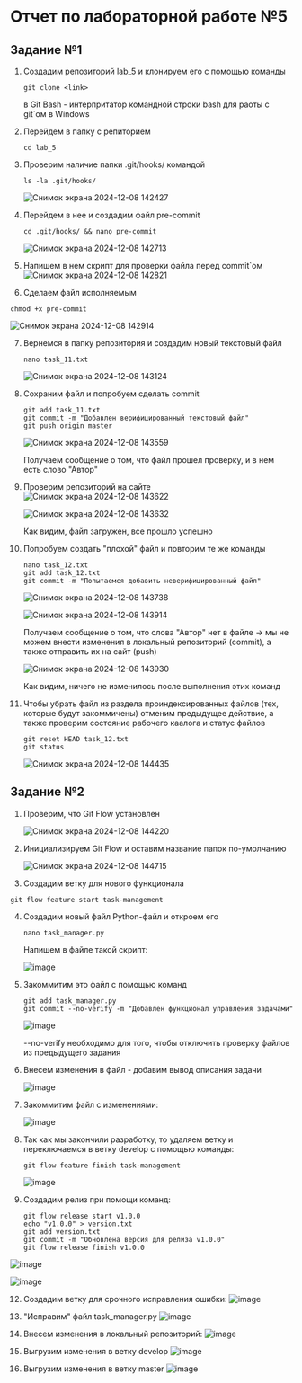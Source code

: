 # Отчет по лабораторной работе №5
## Задание №1
1) Создадим репозиторий lab_5 и клонируем его с помощью команды
   ```
   git clone <link>
   ```
   в Git Bash - интерпритатор командной строки bash для раоты с git`ом в Windows
2) Перейдем в папку с репиторием
   ```
   cd lab_5
   ```
   
3) Проверим наличие папки .git/hooks/ командой
   ```
   ls -la .git/hooks/
   ```
   ![Снимок экрана 2024-12-08 142427](https://github.com/user-attachments/assets/25355669-b520-4282-a513-015f882cbfcb)
4) Перейдем в нее и создадим файл pre-commit
   ```
   cd .git/hooks/ && nano pre-commit
   ```
   ![Снимок экрана 2024-12-08 142713](https://github.com/user-attachments/assets/e30219d6-566e-498e-aef4-43f48b1efc94)
5) Напишем в нем скрипт для проверки файла перед commit`ом
   ![Снимок экрана 2024-12-08 142821](https://github.com/user-attachments/assets/d1a1c81e-2bd6-489f-97f0-fbd336723cc9)

6)  Сделаем файл исполняемым
   ```
   chmod +x pre-commit
   ```
   ![Снимок экрана 2024-12-08 142914](https://github.com/user-attachments/assets/0fd1b614-fab2-470c-842b-6632e799538b)

7) Вернемся в папку репозитория и создадим новый текстовый файл
   ```
   nano task_11.txt
   ```
   ![Снимок экрана 2024-12-08 143124](https://github.com/user-attachments/assets/04807714-bbea-4b71-997f-846e99773db8)
8) Сохраним файл и попробуем сделать commit
   ```
   git add task_11.txt
   git commit -m "Добавлен верифицированный текстовый файл"
   git push origin master
   ```
   ![Снимок экрана 2024-12-08 143559](https://github.com/user-attachments/assets/e5cd94ae-141b-441a-97e6-c9e5e38101b7)

   Получаем сообщение о том, что файл прошел проверку, и в нем есть слово "Автор"

9) Проверим репозиторий на сайте
    ![Снимок экрана 2024-12-08 143622](https://github.com/user-attachments/assets/2752ef74-1049-4f46-a050-45cd2b1c6706)
   
    ![Снимок экрана 2024-12-08 143632](https://github.com/user-attachments/assets/bfe505e7-3477-4b1d-86b5-f0a30c7aec2c)

    Как видим, файл загружен, все прошло успешно

11) Попробуем создать "плохой" файл и повторим те же команды
    ```
    nano task_12.txt
    git add task_12.txt
    git commit -m "Попытаемся добавить неверифицированный файл"
    ```
    ![Снимок экрана 2024-12-08 143738](https://github.com/user-attachments/assets/3872307e-f0fb-4bc3-97d0-032d3a7ddc71)
    
    ![Снимок экрана 2024-12-08 143914](https://github.com/user-attachments/assets/785108e6-8486-4435-9270-65adc40d7f6f)
    
    Получаем сообщение о том, что слова "Автор" нет в файле -> мы не можем внести изменения в локальный репозиторий (commit), а также отправить их на сайт (push)
    
    ![Снимок экрана 2024-12-08 143930](https://github.com/user-attachments/assets/170a41f7-3045-45cc-968b-7edd89fef90b)
    
    Как видим, ничего не изменилось после выполнения этих команд
12) Чтобы убрать файл из раздела проиндексированных файлов (тех, которые будут закоммичены) отменим предыдущее действие, а также проверим состояние рабочего каалога и статус файлов
    ```
    git reset HEAD task_12.txt
    git status
    ```
    ![Снимок экрана 2024-12-08 144435](https://github.com/user-attachments/assets/bfbfab5c-cd90-4cf8-a3c1-6d9e1c2b3a31)

## Задание №2
1) Проверим, что Git Flow установлен
   
   ![Снимок экрана 2024-12-08 144220](https://github.com/user-attachments/assets/739fcbdd-cd86-4b62-9a12-5f945f68e24b)

2) Инициализируем Git Flow и оставим название папок по-умолчанию
   
   ![Снимок экрана 2024-12-08 144715](https://github.com/user-attachments/assets/8adf1ad1-4b37-4314-97a4-49c9a277e4f2)

3)  Создадим ветку для нового функционала
   ```
   git flow feature start task-management
   ```
4) Создадим новый файл Python-файл и откроем его
   ```
   nano task_manager.py
   ```
   Напишем в файле такой скрипт:

   ![image](https://github.com/user-attachments/assets/4b3bf2e4-e00d-4b29-90b4-1a99a4102f7a)
   

6) Закоммитим это файл с помощью команд
   ```
   git add task_manager.py
   git commit --no-verify -m "Добавлен функционал управления задачами"
   ```
   
   ![image](https://github.com/user-attachments/assets/71fa39ac-8f7c-4124-9dcf-cc6dd0117e3f)

   --no-verify необходимо для того, чтобы отключить проверку файлов из предыдущего задания
   
8) Внесем изменения в файл - добавим вывод описания задачи

   ![image](https://github.com/user-attachments/assets/2d60ca5e-10b0-4bb6-99d1-68c232a27508)

9) Закоммитим файл с изменениями:
    
    ![image](https://github.com/user-attachments/assets/8c715ce1-e845-4d15-a5c4-99bbd27fb47a)

10) Так как мы закончили разработку, то удаляем ветку и переключаемся в ветку develop с помощью команды:
    ```
    git flow feature finish task-management
    ```
    ![image](https://github.com/user-attachments/assets/3eaff158-741f-4d22-bf0e-b75810d7e702)

11) Создадим релиз при помощи команд:
    ```
    git flow release start v1.0.0
    echo "v1.0.0" > version.txt
    git add version.txt
    git commit -m "Обновлена версия для релиза v1.0.0"
    git flow release finish v1.0.0
    ```


   ![image](https://github.com/user-attachments/assets/002ebd6c-1715-4705-b544-cf3051c9f7d3)

   ![image](https://github.com/user-attachments/assets/2fddb6ca-908d-4f27-a3e6-f43cdbeb353b)


12) Создадим ветку для срочного исправления ошибки:
    ![image](https://github.com/user-attachments/assets/5b1d9f41-c5bd-45dd-9348-9d8e2d67a6ea)

13) "Исправим" файл task_manager.py
    ![image](https://github.com/user-attachments/assets/74c8ceed-9dc8-405a-a8e4-afa90bd74685)

14) Внесем изменения в локальный репозиторий:
    ![image](https://github.com/user-attachments/assets/d57c852a-6aad-4b9d-9c4e-2f5ef45117fa)

15) Выгрузим изменения в ветку develop
    ![image](https://github.com/user-attachments/assets/767bd5c2-2001-4a69-90d5-965d0bc76fd7)

16) Выгрузим изменения в ветку master
    ![image](https://github.com/user-attachments/assets/9c0ad867-49bd-41b6-96b5-4fe9b06d3219)

